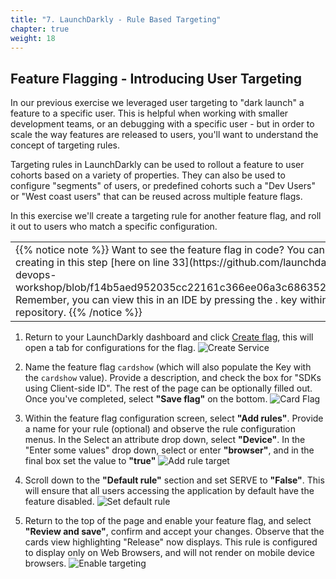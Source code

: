 ```yaml
---
title: "7. LaunchDarkly - Rule Based Targeting"
chapter: true
weight: 18
---
```


## Feature Flagging - Introducing User Targeting 

In our previous exercise we leveraged user targeting to "dark launch" a feature to a specific user. This is helpful when working with smaller development teams, or an debugging with a specific user - but in order to scale the way features are released to users, you'll want to understand the concept of targeting rules. 

Targeting rules in LaunchDarkly can be used to rollout a feature to user cohorts based on a variety of properties. They can also be used to configure "segments" of users, or predefined cohorts such a "Dev Users" or "West coast users" that can be reused across multiple feature flags. 

In this exercise we'll create a targeting rule for another feature flag, and roll it out to users who match a specific configuration. 

<table class="credit">
<tr class="credit"><td class="credit" style="width:100%">
{{% notice note %}}
Want to see the feature flag in code? You can see the flag we are creating in this step [here on line 33](https://github.com/launchdarkly-labs/ld-aws-devops-workshop/blob/f14b5aed952035cc22161c366ee06a3c686352ba/src/App.js#L33). Remember, you can view this in an IDE by pressing the . key within the GitHub repository. 
{{% /notice %}}
</td></tr>
</table>

1. Return to your LaunchDarkly dashboard and click [Create flag](https://app.launchdarkly.com/default/test/features/new), this will open a tab for configurations for the flag. 
![Create Service](/images/setup/rule-target-0.png)

1. Name the feature flag `cardshow` (which will also populate the Key with the `cardshow` value). Provide a description, and check the box for "SDKs using Client-side ID". The rest of the page can be optionally filled out. Once you've completed, select **"Save flag"** on the bottom.
![Card Flag](/images/setup/rule-target-1.png)

1. Within the feature flag configuration screen, select **"Add rules"**. Provide a name for your rule (optional) and observe the rule configuration menus. In the Select an attribute drop down, select **"Device"**. In the "Enter some values" drop down, select or enter **"browser"**, and in the final box set the value to **"true"**
![Add rule target](/images/setup/rule-target-2.png)
 
1. Scroll down to the **"Default rule"** section and set SERVE to **"False"**. This will ensure that all users accessing the application by default have the feature disabled. 
![Set default rule](/images/setup/user-target-2.png)

1. Return to the top of the page and enable your feature flag, and select **"Review and save"**, confirm and accept your changes. Observe that the cards view highlighting "Release" now displays. This rule is configured to display only on Web Browsers, and will not render on mobile device browsers. 
![Enable targeting](/images/setup/rule-targeting-demo.gif)